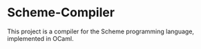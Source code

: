 # Scheme-Compiler
This project is a compiler for the Scheme programming language, implemented in OCaml.
